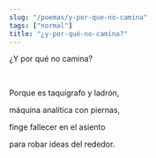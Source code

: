 ```yaml
---
slug: "/poemas/y-por-que-no-camina"
tags: ["normal"]
title: "¿y-por-qué-no-camina?"
---
```

¿Y por qué no camina?

&nbsp;

Porque es taquígrafo y ladrón,

máquina analítica con piernas,

finge fallecer en el asiento

para robar ideas del rededor.